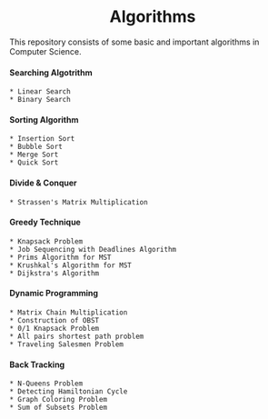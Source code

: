 # <h1 align = 'center'><b> Algorithms </b></h1>

This repository consists of some basic and important algorithms in  Computer Science.

#### **Searching Algotrithm**

```
* Linear Search
* Binary Search
```

#### **Sorting Algorithm**

```
* Insertion Sort
* Bubble Sort
* Merge Sort
* Quick Sort
```

#### **Divide & Conquer**

```
* Strassen's Matrix Multiplication
```

#### **Greedy Technique**

```
* Knapsack Problem
* Job Sequencing with Deadlines Algorithm
* Prims Algorithm for MST
* Krushkal's Algorithm for MST
* Dijkstra's Algorithm
```

#### **Dynamic Programming**

```
* Matrix Chain Multiplication
* Construction of OBST
* 0/1 Knapsack Problem
* All pairs shortest path problem
* Traveling Salesmen Problem
```

#### **Back Tracking**

```
* N-Queens Problem
* Detecting Hamiltonian Cycle
* Graph Coloring Problem
* Sum of Subsets Problem
```

